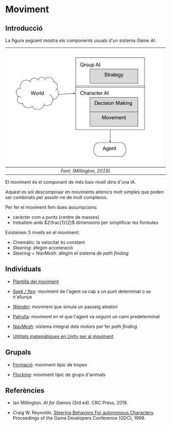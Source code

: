 # Moviment

## Introducció

La figura següent mostra els components usuals d'un sistema *Game AI*:

|![Esquema GameAI](figures/esquema.png)|
|:--:| 
| *Font: (Millington, 2019)* |

El moviment és el component de més baix nivell dins d'una IA. 

Aquest es sol descomposar en moviments atòmics molt simples que poden ser combinats per assolir-ne de molt complexos.

Per fer el moviment fem dues assumpcions:
- caràcter com a punts (centre de masses)
- treballem amb $2\frac{1}{2}$ dimensions per simplificar les fòrmules

Existeixen 3 nivells en el moviment:
- Cinemàtic: la velocitat és constant
- *Steering*: afegim acceleració
- *Steering* + *NavMesh*: afegim el sistema de *path finding*

## Individuals

- [Plantilla del moviment](template.md)

- *[Seek / flee](seek.md)*: moviment de l'agent va cap a un punt determinat o se n'allunya

- *[Wander](wander.md)*: moviment que simula un passeig aleatòri

- [Patrulla](patrolling.md): moviment en el que l'agent va seguint un camí predeterminat

- *[NavMesh](navmesh.md)*: sistema integrat dels motors per fer *path finding*

- [Utilitats matemàtiques en Unity per al moviment](utils.md)

## Grupals

- [Formació](formacio.md): moviment típic de tropes

- *[Flocking](flocking.md)*: moviment típic de grups d'animals

## Referències

- Ian Millington. *AI for Games* (3rd ed). CRC Press, 2019.

- Craig W. Reynolds. [Steering Behaviors For autonomous Characters](http://www.red3d.com/cwr/papers/1999/gdc99steer.pdf). Proceedings of the Game Developers Conference (GDC), 1999.
